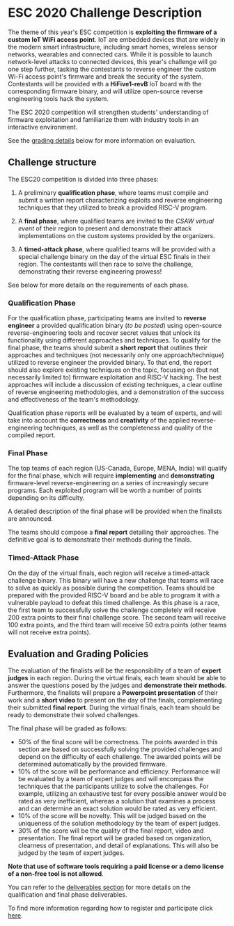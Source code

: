 ESC 2020 Challenge Description
==============================


The theme of this year's ESC competition is **exploiting the firmware of a custom IoT WiFi access point**. IoT are embedded devices that are widely in the modern smart infrastructure, including smart homes, wireless sensor networks, wearables and connected cars. While it is possible to launch network-level attacks to connected devices, this year's challenge will go one step further, tasking the contestants to reverse engineer the custom Wi-Fi access point's firmware and break the security of the system. Contestants will be provided with a **HiFive1-revB** IoT board with the corresponding firmware binary, and will utilize open-source reverse engineering tools hack the system.

The ESC 2020 competition will strengthen students' understanding of firmware exploitation and familiarize them with industry tools in an interactive environment.

See the [grading details](#grading) below for more information on evaluation.


## Challenge structure

The ESC20 competition is divided into three phases:

1. A preliminary **qualification phase**, where teams must compile and submit a written report characterizing exploits and reverse engineering techniques that they utilized to break a provided RISC-V program.

2. A **final phase**, where qualified teams are invited to the *CSAW virtual event* of their region to present and demonstrate their attack implementations on the custom systems provided by the organizers.

3. A **timed-attack phase**, where qualified teams will be provided with a special challenge binary on the day of the virtual ESC finals in their region. The contestants will then race to solve the challenge, demonstrating their reverse engineering prowess!

See below for more details on the requirements of each phase.


### Qualification Phase

For the qualification phase, participating teams are invited to **reverse engineer** a provided qualification binary (*to be posted*) using open-source reverse-engineering tools and recover secret values that unlock its functionality using different approaches and techniques. To qualify for the final phase, the teams should submit a **short report** that outlines their approaches and techniques (not necessarily only one approach/technique) utilized to reverse engineer the provided binary. To that end, the report should also explore existing techniques on the topic, focusing on (but not necessarily limited to) firmware exploitation and RISC-V hacking. The best approaches will include a discussion of existing techniques, a clear outline of reverse engineering methodologies, and a demonstration of the success and effectiveness of the team's methodology.

Qualification phase reports will be evaluated by a team of experts, and will take into account the **correctness** and **creativity** of the applied reverse-engineering techniques, as well as the completeness and quality of the compiled report.

### Final Phase

The top teams of each region (US-Canada, Europe, MENA, India) will qualify for the final phase, which will require **implementing** and **demonstrating** firmware-level reverse-engineering on a series of increasingly secure programs. Each exploited program will be worth a number of points depending on its difficulty.

A detailed description of the final phase will be provided when the finalists are announced.

The teams should compose a **final report** detailing their approaches. The definitive goal is to demonstrate their methods during the finals.

### Timed-Attack Phase

On the day of the virtual finals, each region will receive a timed-attack challenge binary. This binary will have a new challenge that teams will race to solve as quickly as possible during the competition. Teams should be prepared with the provided RISC-V board and be able to program it with a vulnerable payload to defeat this timed challenge. As this phase is a race, the first team to successfully solve the challenge completely will receive 200 extra points to their final challenge score. The second team will receive 100 extra points, and the third team will receive 50 extra points (other teams will not receive extra points).


## Evaluation and Grading Policies

The evaluation of the finalists will be the responsibility of a team of **expert judges** in each region. During the virtual finals, each team should be able to answer the questions posed by the judges and **demonstrate their methods**. Furthermore, the finalists will prepare a **Powerpoint presentation** of their work and a **short video** to present on the day of the finals, complementing their submitted **final report**. During the virtual finals, each team should be ready to demonstrate their solved challenges.

The final phase will be graded as follows:
- 50% of the final score will be correctness. The points awarded in this section are based on successfully solving the provided challenges and depend on the difficulty of each challenge. The awarded points will be determined automatically by the provided firmware.
- 10% of the score will be performance and efficiency. Performance will be evaluated by a team of expert judges and will encompass the techniques that the participants utilize to solve the challenges. For example, utilizing an exhaustive test for every possible answer would be rated as very inefficient, whereas a solution that examines a process and can determine an exact solution would be rated as very efficient.
- 10% of the score will be novelty. This will be judged based on the uniqueness of the solution methodology by the team of expert judges.
- 30% of the score will be the quality of the final report, video and presentation. The final report will be graded based on organization, clearness of presentation, and detail of explanations. This will also be judged by the team of expert judges.

 **Note that use of software tools requiring a paid license or a demo license of a non-free tool is not allowed**.


You can refer to the [deliverables section](logistics.md#deliverables) for more details on the qualification and final phase deliverables.


To find more information regarding how to register and participate click [here](logistics.md).
